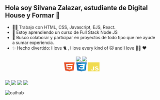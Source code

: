  ## Hola soy Silvana Zalazar, estudiante de Digital House y Formar 👋

- 👩‍💻 Trabajo con HTML, CSS, Javascript, EJS, React.
- 🌺 Estoy aprendiendo un curso de Full Stack Node JS 
- 👯  Busco colaborar y participar en proyectos de todo tipo que me ayude a sumar experiencia.
- ✨ Hecho divertido: I love 🐈 , I love every kind of 🐱 and I love 👩‍💻 ❤️


<div align = "center">
  <a href="https://github.com/rafaballerini">
  <img height = "180em" src = "https://github-readme-stats.vercel.app/api?username=joni2000&show_icons=true&theme=algolia&include_all_commits=true&count_private=true" />
  <img height = "180em" src = "https://github-readme-stats.vercel.app/api/top-langs/?username=joni2000&layout=compact&langs_count=7&theme=algolia" />
</div>
<div style="display: flex; justify-content: center;"><br>
  <img align="center" alt="Rafa-HTML" height="30" width="40" src="https://raw.githubusercontent.com/devicons/devicon/master/icons/html5/html5-original.svg">
  <img align="center" alt="Rafa-CSS" height="30" width="40" src="https://raw.githubusercontent.com/devicons/devicon/master/icons/css3/css3-original.svg">
  <img align="center" alt="Rafa-Js" height="30" width="40" src="https://raw.githubusercontent.com/devicons/devicon/master/icons/javascript/javascript-plain.svg">
</div>
  
   ##
 
<div> 
  <a href="mailto:silvana.blaq@gmail.com" target="_blank"><img src="https://img.shields.io/badge/Gmail-D14836?style=for-the-badge&logo=gmail&logoColor=white" target="_blank">   </a> 
  <a href ="https://www.linkedin.com/in/silvana-rocio-zalazar-8b107221b/" target="_blank"><img src="https://img.shields.io/badge/LinkedIn-0077B5?style=for-the-badge&logo=linkedin&logoColor=white" target="_blank"></a>
  <a href="https://wa.me/+541133614555" target="_blank"><img src="https://img.shields.io/badge/WhatsApp-25D366?style=for-the-badge&logo=whatsapp&logoColor=white" target="_blank"></a>
 	<a href="https://t.me/SilZalazar" target="_blank"><img src="https://img.shields.io/badge/Telegram-2CA5E0?style=for-the-badge&logo=telegram&logoColor=white"target="_blank"></a>
</div>

![cathub](https://user-images.githubusercontent.com/90283693/148083771-c23bd04b-7841-4213-96c0-40845a76ec5d.gif)
